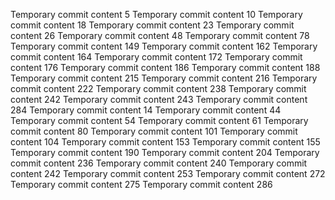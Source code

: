 Temporary commit content 5
Temporary commit content 10
Temporary commit content 18
Temporary commit content 23
Temporary commit content 26
Temporary commit content 48
Temporary commit content 78
Temporary commit content 149
Temporary commit content 162
Temporary commit content 164
Temporary commit content 172
Temporary commit content 176
Temporary commit content 186
Temporary commit content 188
Temporary commit content 215
Temporary commit content 216
Temporary commit content 222
Temporary commit content 238
Temporary commit content 242
Temporary commit content 243
Temporary commit content 284
Temporary commit content 14
Temporary commit content 44
Temporary commit content 54
Temporary commit content 61
Temporary commit content 80
Temporary commit content 101
Temporary commit content 104
Temporary commit content 153
Temporary commit content 155
Temporary commit content 190
Temporary commit content 204
Temporary commit content 236
Temporary commit content 240
Temporary commit content 242
Temporary commit content 253
Temporary commit content 272
Temporary commit content 275
Temporary commit content 286

